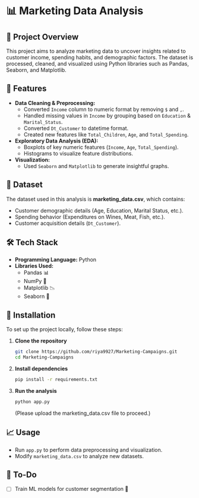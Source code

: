 # 📊 Marketing Data Analysis

## 📌 Project Overview
This project aims to analyze marketing data to uncover insights related to customer income, spending habits, and demographic factors. The dataset is processed, cleaned, and visualized using Python libraries such as Pandas, Seaborn, and Matplotlib.

## 🚀 Features
- **Data Cleaning & Preprocessing:**
  - Converted `Income` column to numeric format by removing `$` and `,`.
  - Handled missing values in `Income` by grouping based on `Education` & `Marital_Status`.
  - Converted `Dt_Customer` to datetime format.
  - Created new features like `Total_Children`, `Age`, and `Total_Spending`.
- **Exploratory Data Analysis (EDA):**
  - Boxplots of key numeric features (`Income`, `Age`, `Total_Spending`).
  - Histograms to visualize feature distributions.
- **Visualization:**
  - Used `Seaborn` and `Matplotlib` to generate insightful graphs.

## 📂 Dataset
The dataset used in this analysis is **marketing_data.csv**, which contains:
- Customer demographic details (Age, Education, Marital Status, etc.).
- Spending behavior (Expenditures on Wines, Meat, Fish, etc.).
- Customer acquisition details (`Dt_Customer`).

## 🛠️ Tech Stack
- **Programming Language:** Python 
- **Libraries Used:**
  - Pandas 📊
  - NumPy 🔢
  - Matplotlib 📉
  - Seaborn 🎨

## 📜 Installation
To set up the project locally, follow these steps:

1. **Clone the repository**
   ```sh
   git clone https://github.com/riya9927/Marketing-Campaigns.git
   cd Marketing-Campaigns
   ```

2. **Install dependencies**
   ```sh
   pip install -r requirements.txt
   ```

3. **Run the analysis**
   ```sh
   python app.py
   ```
   (Please upload the marketing_data.csv file to proceed.)

## 📈 Usage
- Run `app.py` to perform data preprocessing and visualization.
- Modify `marketing_data.csv` to analyze new datasets.

## 📌 To-Do
- [ ] Train ML models for customer segmentation 🤖

